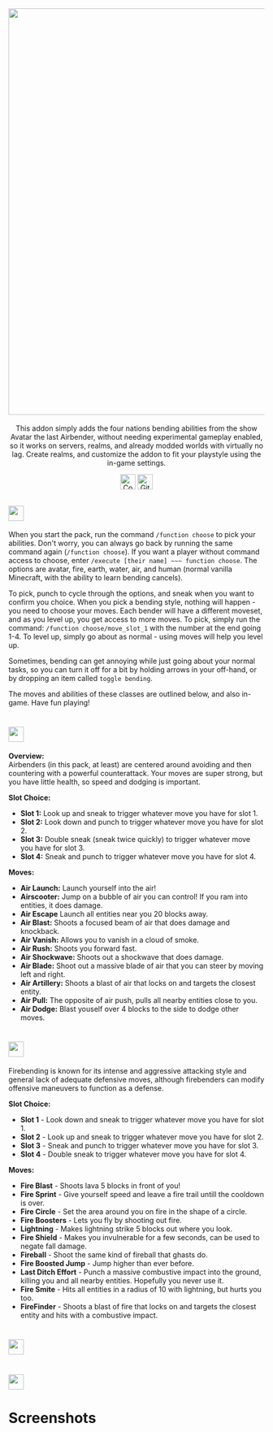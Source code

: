 <div align="center">
  
## <img src="https://i.imgur.com/VikqUO3.png" border="0" width="800">

This addon simply adds the four nations bending abilities from the show Avatar the last Airbender, without needing experimental gameplay enabled, so it works on servers, realms, and already modded worlds with virtually no lag. Create realms, and customize the addon to fit your playstyle using the in-game settings. 

<a href="https://www.codefactor.io/repository/github/glitchyturtle/avatar-addon"><img src="https://www.codefactor.io/repository/github/glitchyturtle/avatar-addon/badge" alt="CodeFactor" height="30" /></a>
<img alt="GitHub all releases" src="https://img.shields.io/github/downloads/GlitchyTurtle/Avatar-Addon/total?color=35b985" height="30">

  
<div align="left">
  
## <img src="https://i.imgur.com/wcwCiiZ.png" border="0"  height="30">
When you start the pack, run the command `/function choose` to pick your abilities. Don't worry, you can always go back by running the same command again (`/function choose`). If you want a player without command access to choose, enter `/execute [their name] ~~~ function choose`. The options are avatar, fire, earth, water, air, and human (normal vanilla Minecraft, with the ability to learn bending cancels). 
  
To pick, punch to cycle through the options, and sneak when you want to confirm you choice. When you pick a bending style, nothing will happen - you need to choose your moves. Each bender will have a different moveset, and as you level up, you get access to more moves. To pick, simply run the command: `/function choose/move_slot_1` with the number at the end going 1-4. To level up, simply go about as normal - using moves will help you level up. 
  
Sometimes, bending can get annoying while just going about your normal tasks, so you can turn it off for a bit by holding arrows in your off-hand, or by dropping an item called `toggle bending`.
  
The moves and abilities of these classes are outlined below, and also in-game.
Have fun playing! 

  
# <img src="https://i.imgur.com/jqVUQjE.png" border="0" height="30">

**Overview:**<br>
Airbenders (in this pack, at least) are centered around avoiding and then countering with a powerful counterattack. Your moves are super strong, but you have little health, so speed and dodging is important.

**Slot Choice:**
- **Slot 1:** Look up and sneak to trigger whatever move you have for slot 1.
- **Slot 2:** Look down and punch to trigger whatever move you have for slot 2.
- **Slot 3:** Double sneak (sneak twice quickly) to trigger whatever move you have for slot 3.
- **Slot 4:** Sneak and punch to trigger whatever move you have for slot 4.

**Moves:**
- **Air Launch:** Launch yourself into the air!
- **Airscooter:** Jump on a bubble of air you can control! If you ram into entities, it does damage.
- **Air Escape** Launch all entities near you 20 blocks away.
- **Air Blast:** Shoots a focused beam of air that does damage and knockback.
- **Air Vanish:** Allows you to vanish in a cloud of smoke.
- **Air Rush:** Shoots you forward fast.
- **Air Shockwave:** Shoots out a shockwave that does damage.
- **Air Blade:** Shoot out a massive blade of air that you can steer by moving left and right.
- **Air Artillery:** Shoots a blast of air that locks on and targets the closest entity.
- **Air Pull:** The opposite of air push, pulls all nearby entities close to you.
- **Air Dodge:** Blast youself over 4 blocks to the side to dodge other moves.
  
# <img src="https://i.imgur.com/YuJiyym.png" border="0" height="30">

Firebending is known for its intense and aggressive attacking style and general lack of adequate defensive moves, although firebenders can modify offensive maneuvers to function as a defense. 
 
**Slot Choice:**
- **Slot 1** - Look down and sneak to trigger whatever move you have for slot 1.
- **Slot 2** - Look up and sneak to trigger whatever move you have for slot 2.
- **Slot 3** - Sneak and punch to trigger whatever move you have for slot 3.
- **Slot 4** - Double sneak to trigger whatever move you have for slot 4.
  
**Moves:**
- **Fire Blast** - Shoots lava 5 blocks in front of you!
- **Fire Sprint** - Give yourself speed and leave a fire trail untill the cooldown is over.
- **Fire Circle** - Set the area around you on fire in the shape of a circle.
- **Fire Boosters** - Lets you fly by shooting out fire.
- **Lightning** - Makes lightning strike 5 blocks out where you look.
- **Fire Shield** - Makes you invulnerable for a few seconds, can be used to negate fall damage.
- **Fireball** - Shoot the same kind of fireball that ghasts do.
- **Fire Boosted Jump** - Jump higher than ever before.
- **Last Ditch Effort** - Punch a massive combustive impact into the ground, killing you and all nearby entities. Hopefully you never use it.
- **Fire Smite** - Hits all entities in a radius of 10 with lightning, but hurts you too.
- **FireFinder** - Shoots a blast of fire that locks on and targets the closest entity and hits with a combustive impact.
 
# <img src="https://i.imgur.com/1iBENgb.png" border="0" height="30">
# <img src="https://i.imgur.com/gKmJvMM.png" border="0" height="30">

# Screenshots 
